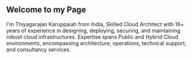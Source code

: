 ## Welcome to my Page

I'm Thiyagarajan Karuppaiah from India, Skilled Cloud Architect with 16+ years of experience in designing, deploying, securing, and maintaining robust cloud infrastructures. Expertise spans Public and Hybrid Cloud environments, encompassing architecture, operations, technical support, and consultancy services.
